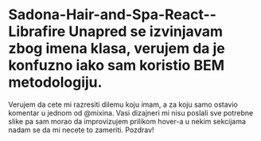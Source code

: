 # Sadona-Hair-and-Spa-React--Librafire  Unapred se izvinjavam zbog imena klasa, verujem da je konfuzno iako sam koristio BEM metodologiju.
Verujem da cete mi razresiti dilemu koju imam, a za koju samo ostavio komentar u jednom od @mixina.
Vasi dizajneri mi nisu poslali sve potrebne slike pa sam morao da improvizujem prilikom hover-a u nekim sekcijama nadam se da mi necete to zameriti.
Pozdrav!

